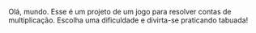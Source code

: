 Olá, mundo. Esse é um projeto de um jogo para resolver contas de multiplicação. 
Escolha uma dificuldade e divirta-se praticando tabuada!
